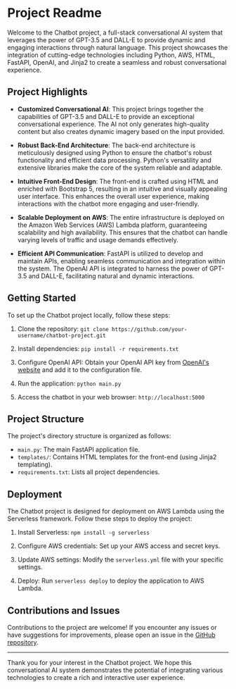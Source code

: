 # Project Readme

Welcome to the Chatbot project, a full-stack conversational AI system that leverages the power of GPT-3.5 and DALL-E to provide dynamic and engaging interactions through natural language. This project showcases the integration of cutting-edge technologies including Python, AWS, HTML, FastAPI, OpenAI, and Jinja2 to create a seamless and robust conversational experience.

## Project Highlights

- **Customized Conversational AI**: This project brings together the capabilities of GPT-3.5 and DALL-E to provide an exceptional conversational experience. The AI not only generates high-quality content but also creates dynamic imagery based on the input provided.

- **Robust Back-End Architecture**: The back-end architecture is meticulously designed using Python to ensure the chatbot's robust functionality and efficient data processing. Python's versatility and extensive libraries make the core of the system reliable and adaptable.

- **Intuitive Front-End Design**: The front-end is crafted using HTML and enriched with Bootstrap 5, resulting in an intuitive and visually appealing user interface. This enhances the overall user experience, making interactions with the chatbot more engaging and user-friendly.

- **Scalable Deployment on AWS**: The entire infrastructure is deployed on the Amazon Web Services (AWS) Lambda platform, guaranteeing scalability and high availability. This ensures that the chatbot can handle varying levels of traffic and usage demands effectively.

- **Efficient API Communication**: FastAPI is utilized to develop and maintain APIs, enabling seamless communication and integration within the system. The OpenAI API is integrated to harness the power of GPT-3.5 and DALL-E, facilitating natural and dynamic interactions.

## Getting Started

To set up the Chatbot project locally, follow these steps:

1. Clone the repository: `git clone https://github.com/your-username/chatbot-project.git`

2. Install dependencies: `pip install -r requirements.txt`

3. Configure OpenAI API: Obtain your OpenAI API key from [OpenAI's website](https://openai.com) and add it to the configuration file.

4. Run the application: `python main.py`

5. Access the chatbot in your web browser: `http://localhost:5000`

## Project Structure

The project's directory structure is organized as follows:

- `main.py`: The main FastAPI application file.
- `templates/`: Contains HTML templates for the front-end (using Jinja2 templating).
- `requirements.txt`: Lists all project dependencies.

## Deployment

The Chatbot project is designed for deployment on AWS Lambda using the Serverless framework. Follow these steps to deploy the project:

1. Install Serverless: `npm install -g serverless`

2. Configure AWS credentials: Set up your AWS access and secret keys.

3. Update AWS settings: Modify the `serverless.yml` file with your specific settings.

4. Deploy: Run `serverless deploy` to deploy the application to AWS Lambda.

## Contributions and Issues

Contributions to the project are welcome! If you encounter any issues or have suggestions for improvements, please open an issue in the [GitHub repository](https://github.com/your-username/chatbot-project/issues).

---

Thank you for your interest in the Chatbot project. We hope this conversational AI system demonstrates the potential of integrating various technologies to create a rich and interactive user experience.
